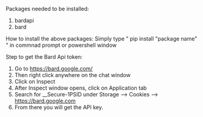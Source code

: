 Packages needed to be installed: 
1. bardapi
2. bard

How to install the above packages:
Simply type " pip install "package name" " in commnad prompt or powershell window

Step to get the Bard Api token:
1. Go to https://bard.google.com/
2. Then right click anywhere on the chat window
3. Click on Inspect
4. After Inspect window opens, click on Application tab
5. Search for __Secure-1PSID under Storage --> Cookies --> https://bard.google.com
6. From there you will get the API key.
